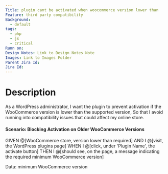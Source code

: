 ```yaml
---
Title: plugin cant be activated when woocommerce version lower than
Feature: third party compatibility
Background:
  - default
tags:
  - php
  - js
  - critical
Runn on: 
Design Notes: Link to Design Notes Note
Images: Link to Images Folder
Parent Jira Id: 
Jira Id: 
---
```


# Description

As a WordPress administrator,
I want the plugin to prevent activation if the WooCommerce version is lower than the supported version,
So that I avoid running into compatibility issues that could affect my online store.

#### Scenario: Blocking Activation on Older WooCommerce Versions

GIVEN @[WooCommerce store, version lower than required]
AND I @[visit, the WordPress plugins page]
WHEN I @[click, under 'Plugin Name', the activate button]
THEN I @[should see, on the page, a message indicating the required minimum WooCommerce version]

Data: minimum WooCommerce version
